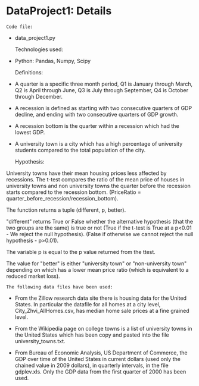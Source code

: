 # DataProject1: Details

	Code file:

- data_project1.py
 
	Technologies used:

- Python: Pandas, Numpy, Scipy

	Definitions:

- A quarter is a specific three month period, Q1 is January through March, Q2 is April through June, Q3 is July through September, Q4 is October through December.

- A recession is defined as starting with two consecutive quarters of GDP decline, and ending with two consecutive quarters of GDP growth.

- A recession bottom is the quarter within a recession which had the lowest GDP.

- A university town is a city which has a high percentage of university students compared to the total population of the city.

	Hypothesis: 
	
University towns have their mean housing prices less affected by recessions. The t-test compares  the ratio of the mean price of houses in university towns and non university towns the quarter before the recession starts compared to the recession bottom. (PriceRatio = quarter_before_recession/recession_bottom).

The function returns a tuple (different, p, better).

"different" returns True or False whether the alternative hypothesis (that the two groups are the same) is true or not (True if the t-test is True at a p<0.01 - We reject the null hypothesis).
(False if otherwise we cannot reject the null hypothesis - p>0.01).

The variable p is equal to the p value returned from the ttest.

The value for "better" is either "university town" or "non-university town" depending on which has a lower mean price ratio (which is equivalent to a reduced market loss).

	The following data files have been used:

- From the Zillow research data site there is housing data for the United States. In particular the datafile for all homes at a city level, City_Zhvi_AllHomes.csv, has median home sale prices at a fine grained level.

- From the Wikipedia page on college towns is a list of university towns in the United States which has been copy and pasted into the file university_towns.txt.

- From Bureau of Economic Analysis, US Department of Commerce, the GDP over time of the United States in current dollars (used only the chained value in 2009 dollars), in quarterly intervals, in the file gdplev.xls. Only the GDP data from the first quarter of 2000 has been used.